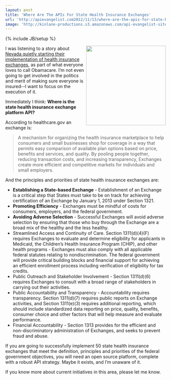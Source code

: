 ```yaml
---
layout: post
title: 'Where Are The APIs For State Health Insurance Exchanges'
url: 'http://apievangelist.com2012/11/13/where-are-the-apis-for-state-health-insurance-exchanges/'
image: 'http://kinlane-productions.s3.amazonaws.com/api-evangelist-site/blog/State-Healthcare-Insurance-Exchanges.png'
---
```

{% include JB/setup %}
<p>
     <img src="https://s3.amazonaws.com/kinlane-productions/State-Healthcare-Insurance-Exchanges.png"  width="250" align="right" />
</p>
<p>
     I was listening to a story about <a href="http://www.npr.org/2012/11/13/165057222/nevada-quietly-starts-implementing-obamacare">Nevada quietly starting their implementation of health insurance exchanges</a>, as part of what everyone loves to call Obamacare. I’m not even going to get involved in the politics and merit of making sure everyone is insured--I want to focus on the execution of it.
</p>
<p>
     Immediately I think: <strong>Where is the state health insurance exchange platform API?</strong>
</p>
<p>
     According to healthcare.gov an exchange is:
</p>
<blockquote>
     A mechanism for organizing the health insurance marketplace to help consumers and small businesses shop for coverage in a way that permits easy comparison of available plan options based on price, benefits and services, and quality. By pooling people together, reducing transaction costs, and increasing transparency, Exchanges create more efficient and competitive markets for individuals and small employers.
</blockquote>
<p>
     And the principles and priorities of state health insurance exchanges are:
</p>
<ul >
     <li>
          <strong>Establishing a State-based Exchange</strong> - Establishment of an Exchange is a critical step that States must take to be on track for achieving certification of an Exchange by January 1, 2013 under Section 1321.
     </li>
     <li>
          <strong>Promoting Efficiency</strong> - Exchanges must be mindful of costs for consumers, employers, and the federal government.
     </li>
     <li>
          <strong>Avoiding Adverse Selection</strong> - Successful Exchanges will avoid adverse selection by ensuring that those who buy through the Exchange are a broad mix of the healthy and the less healthy.
     </li>
     <li>Streamlined Access and Continuity of Care. Section 1311(d)(4)(F) requires Exchanges to evaluate and determine eligibility for applicants in Medicaid, the Children’s Health Insurance Program (CHIP), and other health programs - Exchanges must also comply with all applicable federal statutes relating to nondiscrimination. The federal government will provide critical building blocks and financial support for achieving an efficient enrollment process including verification of eligibility for tax credits.
     </li>
     <li>Public Outreach and Stakeholder Involvement - Section 1311(d)(6) requires Exchanges to consult with a broad range of stakeholders in carrying out their activities.
     </li>
     <li>Public Accountability and Transparency - Accountability requires transparency. Section 1311(d)(7) requires public reports on Exchange activities, and Section 1311(e)(3) requires additional reporting, which should include standardized data reporting on price, quality, benefits, consumer choice and other factors that will help measure and evaluate performance.
     </li>
     <li>Financial Accountability - Section 1313 provides for the efficient and non-discriminatory administration of Exchanges, and seeks to prevent fraud and abuse.
     </li>
</ul>
<p>
     If you are going to successfully implement 50 state health insurance exchanges that meet the definition, principles and priorities of the federal government objectives, you will need an open source platform, complete with a robust API strategy. Maybe it exists, and I’m unaware of it.
</p>
<p>
     If you know more about current initiatives in this area, please let me know.
</p>
